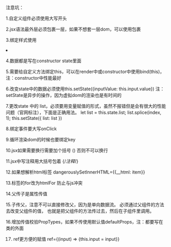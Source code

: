 注意坑：

1.自定义组件必须使用大写开头 <App />

2.jsx语法最外层必须包裹一层，如果不想套一层dom，可以使用<Fragment></Fragment>包裹

3.绑定样式使用 <li className="guor"></li>

4.数据都是写在constructor state里面

5.需要给自定义方法绑定this，可以在render中或constructor中使用bind(this)，注：constructor中性能最好

6.改变state中的数据必须使用this.setState({inputValue: this.input.value}) 注：setState是异步的操作，因为虚拟dom的渲染也是有时间的

7.更改state 中的 list，必须要用变量赋值的形式，虽然不报错但是会有很大的性能问题（官网标注），下面是正确用法。
let list = this.state.list;
list.splice(index, 1);
this.setState({
    list: list
})

8.绑定事件要大写onClick

9.循环渲染dom的时候也要绑定key

10.jsx如果需要换行需要加个括号 () 否则不可以换行

11.jsx中写注释用大括号包着 {/*注释*/}

12.如果想解析html标签 dangerouslySetInnerHTML={{__html: item}}

13.<label htmlFor="guor">标签的for改为htmlFor 防止与js冲突

14.父传子是属性传值

15.子传父，注意不可以直接修改父，因为是单向数据流。
必须通过父组件的方法去改变父组件的值，
也就是把父组件的方法传过去，然后在子组件里调用。

16.增加传值校验PropTypes，如果不传使用默认值defaultProps，注：都要写在类的外面

17. ref更方便的赋值 ref={(input) => {this.input = input}}